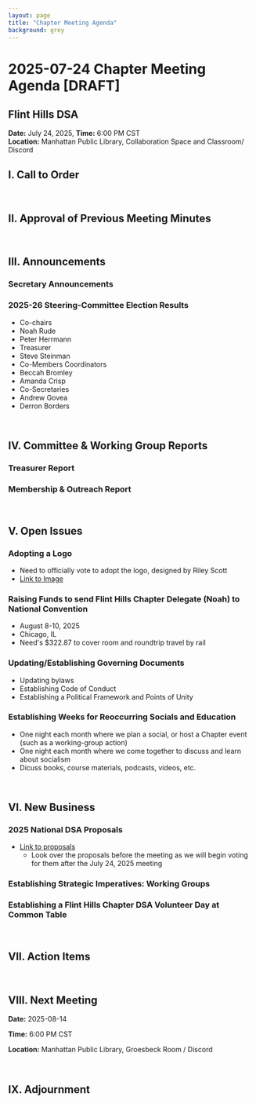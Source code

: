 ```yaml
---
layout: page
title: "Chapter Meeting Agenda"
background: grey
---
```




# 2025-07-24 Chapter Meeting Agenda [DRAFT]
## Flint Hills DSA

**Date:** July 24, 2025,
**Time:** 6:00 PM CST  
**Location:** Manhattan Public Library, Collaboration Space and Classroom/ Discord  

## I. Call to Order

<br>

## II. Approval of Previous Meeting Minutes

<br>

## III. Announcements

### Secretary Announcements

### 2025-26 Steering-Committee Election Results

- Co-chairs
 - Noah Rude
 - Peter Herrmann
- Treasurer
 - Steve Steinman
- Co-Members Coordinators
 - Beccah Bromley
 - Amanda Crisp
- Co-Secretaries
 - Andrew Govea
 - Derron Borders    
<br>

## IV. Committee & Working Group Reports


### Treasurer Report

### Membership & Outreach Report



<br>

## V. Open Issues

### Adopting a Logo

- Need to officially vote to adopt the logo, designed by Riley Scott
- [Link to Image](https://www.fhdsa.org/assets/img/FHDSA_pfp.png)

### Raising Funds to send Flint Hills Chapter Delegate (Noah) to National Convention

- August 8-10, 2025
- Chicago, IL
- Need's $322.87 to cover room and roundtrip travel by rail

### Updating/Establishing Governing Documents

- Updating bylaws
- Establishing Code of Conduct
- Establishing a Political Framework and Points of Unity


### Establishing Weeks for Reoccurring Socials and Education

- One night each month where we plan a social, or host a Chapter event (such as a working-group action)
- One night each month where we come together to discuss and learn about socialism
 - Dicuss books, course materials, podcasts, videos, etc.

<br>


## VI. New Business

### 2025 National DSA Proposals
- [Link to proposals](https://docs.google.com/document/d/1m3-XzrEpRsxWUmxj3nUrlAch5QZQWklQM0FcjZefaH4)
   - Look over the proposals before the meeting as we will begin voting for them after the July 24, 2025 meeting

### Establishing Strategic Imperatives: Working Groups

### Establishing a Flint Hills Chapter DSA Volunteer Day at Common Table

<br>

## VII. Action Items

<br>

## VIII. Next Meeting 

**Date:** 2025-08-14

**Time:** 6:00 PM CST  

**Location:** Manhattan Public Library, Groesbeck Room / Discord  

<br>

## IX. Adjournment

